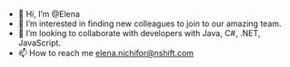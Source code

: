 - 👋 Hi, I’m @Elena
- 👀 I’m interested in finding new colleagues to join to our amazing team.
- 💞️ I’m looking to collaborate with developers with Java, C#, .NET, JavaScript. 
- 📫 How to reach me elena.nichifor@nshift.com


<!---
elenanichifor/elenanichifor is a ✨ special ✨ repository because its `README.md` (this file) appears on your GitHub profile.
You can click the Preview link to take a look at your changes.
--->
